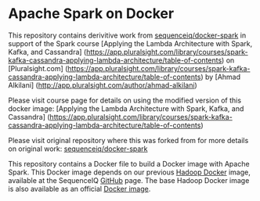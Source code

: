 Apache Spark on Docker
==========

This repository contains derivitive work from [sequenceiq/docker-spark](https://github.com/sequenceiq/sequenceiq/docker-spark) in support of the Spark course [Applying the Lambda Architecture with Spark, Kafka, and Cassandra] (https://app.pluralsight.com/library/courses/spark-kafka-cassandra-applying-lambda-architecture/table-of-contents) on [Pluralsight.com] (https://app.pluralsight.com/library/courses/spark-kafka-cassandra-applying-lambda-architecture/table-of-contents) by [Ahmad Alkilani] (http://app.pluralsight.com/author/ahmad-alkilani)

Please visit course page for details on using the modified version of this docker image: [Applying the Lambda Architecture with Spark, Kafka, and Cassandra] (https://app.pluralsight.com/library/courses/spark-kafka-cassandra-applying-lambda-architecture/table-of-contents)

Please visit original repository where this was forked from for more details on original work: [sequenceiq/docker-spark](https://github.com/sequenceiq/sequenceiq/docker-spark)

This repository contains a Docker file to build a Docker image with Apache Spark. This Docker image depends on our previous [Hadoop Docker](https://github.com/sequenceiq/hadoop-docker) image, available at the SequenceIQ [GitHub](https://github.com/sequenceiq) page.
The base Hadoop Docker image is also available as an official [Docker image](https://registry.hub.docker.com/u/sequenceiq/hadoop-docker/).

